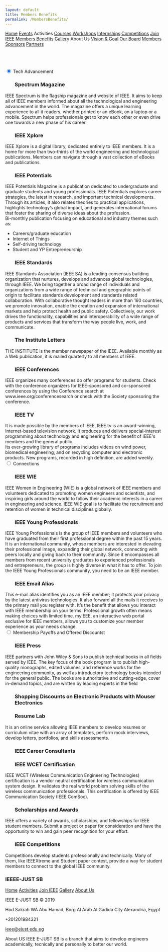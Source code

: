 ```yaml
---
layout: default
title: Members Benefits
permalink: /MembersBenefits/
---
```




<link rel="stylesheet" href="{{site.baseurl}}/assets/css/styles.css">
<link rel="stylesheet" href="https://cdnjs.cloudflare.com/ajax/libs/font-awesome/4.7.0/css/font-awesome.min.css">

<nav>
		<uln id="mainMenu">
            <lin><a href="/Home/">Home</a></lin>
            <lin><a href="/Events/">Events</a></lin>
            <lin><a>Activities</a>
                <uln>
                    <lin><a href="/Activities/Courses/" style= "width: 130px;">Courses</a></lin>
                    <lin><a href="/Activities/Workshops/" style= "width: 130px;">Workshops</a></lin>
                    <lin><a href="/Activities/Internships/" style= "width: 130px;">Internships</a></lin>
                </uln>
            </lin>
            <lin><a href="/Competitions/">Competitions</a></lin>
            <lin><a href="https://www.ieee.org/membership/join/index.html?WT.mc_id=hc_join" target="_blank">Join IEEE</a></lin>
            <lin><a class="active" href="/MembersBenefits/">Members Benefits</a></lin>
            <lin><a href="/Gallery/">Gallery</a></lin>
            <lin><a>About Us</a>
                <uln>
                    <lin><a href="/about/Vision_Goal/" style= "width: 130px;">Vision & Goal</a></lin>
                    <lin><a href="/about/Board/" style= "width: 130px;">Our Board</a></lin>
                    <lin><a href="/about/Members/" style= "width: 130px;">Members</a></lin>
                    <lin><a href="/about/Sponsors/" style= "width: 130px;">Sponsors</a></lin>
                    <lin><a href="/about/Partners/" style= "width: 130px;">Partners</a></lin>
                </uln>
            </lin>        <!-- <a href="javascript:void(0);" class="icon" onclick="myFunction()"> -->
    <!-- <i class="fa fa-bars"></i> -->
        </uln>
</nav>
<br><br><br><br>
<div class="tabs">
  <input type="radio" class="tabs__radio" name="tabs-example" id="Tech advancement" checked>
  <label for="Tech advancement" class="tabs__label">Tech Advancement</label>
  <div class="tabs__content">
    <h3 style="padding-left: 30px;">Spectrum Magazine</h3>
    IEEE Spectrum is the flagship magazine and website of IEEE. It aims to keep all of IEEE members informed about all the technological and engineering advancement in the world. The magazine offers a unique learning experience to all it readers, whether printed or an eBook, on a laptop or a mobile. Spectrum helps professionals get to know each other or even drive one towards a new phase of his career.
    <h3 style="padding-left: 30px;">IEEE Xplore</h3>
    IEEE Xplore is a digital library, dedicated entirely to IEEE members. It is a home for more than two-thirds of the world engineering and technological publications. Members can navigate through a vast collection of eBooks and publications.
    <h3 style="padding-left: 30px;">IEEE Potentials</h3>
    IEEE Potentials Magazine is a publication dedicated to undergraduate and graduate students and young professionals. IEEE Potentials explores career strategies, the latest in research, and important technical developments. Through its articles, it also relates theories to practical applications, highlights technology’s global impact, and generates international forums that foster the sharing of diverse ideas about the profession.<br>
    Bi-monthly publication focusing on educational and industry themes such as:<br>
    <ul>
        <li>Careers/graduate education</li>
        <li>Internet of Things</li>
        <li>Self-driving technology</li>
        <li>Student and YP Entrepreneurship</li>
    </ul>
    <h3 style="padding-left: 30px;">IEEE Standards</h3>
    IEEE Standards Association (IEEE SA) is a leading consensus building organization that nurtures, develops and advances global technologies, through IEEE. We bring together a broad range of individuals and organizations from a wide range of technical and geographic points of origin to facilitate standards development and standards related collaboration. With collaborative thought leaders in more than 160 countries, we promote innovation, enable the creation and expansion of international markets and help protect health and public safety. Collectively, our work drives the functionality, capabilities and interoperability of a wide range of products and services that transform the way people live, work, and communicate.
    <h3 style="padding-left: 30px;">The Institute Letters</h3>
    THE INSTITUTE is the member newspaper of the IEEE. Available monthly as a Web publication, it is mailed quarterly to all members of IEEE.
    <h3 style="padding-left: 30px;">IEEE Conferences</h3>
    IEEE organizes many conferences do offer programs for students. Check with the conference organizers for IEEE-sponsored and co-sponsored conferences by using the Conference search at www.ieee.org/conferencesearch or check with the Society sponsoring the conference.
    <h3 style="padding-left: 30px;">IEEE TV</h3>
    It is made possible by the members of IEEE, IEEE.tv is an award-winning, Internet-based television network. It produces and delivers special-interest programming about technology and engineering for the benefit of IEEE's members and the general public.<br>
    Its ever-growing library of programs includes videos on wind power, biomedical engineering, and on recycling computer and electronic products. New programs, recorded in high definition, are added weekly.
  </div>


  <input type="radio" class="tabs__radio" name="tabs-example" id="Connections">
  <label for="Connections" class="tabs__label">Connections</label>
  <div class="tabs__content">
    <h3 style="padding-left: 30px;">IEEE WIE</h3>
    IEEE Women in Engineering (WIE) is a global network of IEEE members and volunteers dedicated to promoting women engineers and scientists, and inspiring girls around the world to follow their academic interests in a career in engineering and science. IEEE WIE goal is to facilitate the recruitment and retention of women in technical disciplines globally.
    <h3 style="padding-left: 30px;">IEEE Young Professionals</h3>
    IEEE Young Professionals is the group of IEEE members and volunteers who have graduated from their first professional degree within the past 15 years. It is an international community, whose members are interested in elevating their professional image, expanding their global network, connecting with peers locally and giving back to their community. Since it encompasses all members from recent university graduates to experienced professionals and entrepreneurs, the group is highly diverse in what it has to offer. To join the IEEE Young Professionals community, you need to be an IEEE member.
    <h3 style="padding-left: 30px;">IEEE Email Alias</h3>
    This e-mail alias identifies you as an IEEE member; it protects your privacy by the latest antivirus technologies. It also forward all the mails it receives to the primary mail you register with. It’s the benefit that allows you interact with IEEE membership on your terms. Professional growth often means making choices with limited time. myIEEE, an interactive web portal exclusive for IEEE members, allows you to customize your member experience as your needs change.
  </div>

  <input type="radio" class="tabs__radio" name="tabs-example" id="Membership Payoffs and Offered Discounts">
  <label for="Membership Payoffs and Offered Discounts" class="tabs__label">Membership Payoffs and Offered Discountst</label>
  <div class="tabs__content">
    <h3 style="padding-left: 30px;">IEEE Press</h3>
    IEEE partners with John Wiley & Sons to publish technical books in all fields served by IEEE. The key focus of the book program is to publish high-quality monographs, edited volumes, and reference works for the engineering community, as well as introductory technology books intended for the general public. The books are authoritative and cutting-edge, cover in-demand topics, and are written by leading experts in the field
    <h3 style="padding-left: 30px;">Shopping Discounts on Electronic Products with Mouser Electronics</h3>
    <h3 style="padding-left: 30px;">Resume Lab</h3>
    It is an online service allowing IEEE members to develop resumes or curriculum vitae with an array of templates, perform mock interviews, develop letters, portfolios, and skills assessments.
    <h3 style="padding-left: 30px;">IEEE Career Consultants</h3>
    <h3 style="padding-left: 30px;">IEEE WCET Certification</h3>
    IEEE WCET (Wireless Communication Engineering Technologies) certification is a vendor neutral certification for wireless communication system design. It validates the real world problem solving skills of the wireless communication professionals. This certification is offered by IEEE Communication Society (IEEE ComSoc).
    <h3 style="padding-left: 30px;">Scholarships and Awards</h3>
    IEEE offers a variety of awards, scholarships, and fellowships for IEEE student members. Submit a project or paper for consideration and have the opportunity to win and gain peer recognition for your effort.
    <h3 style="padding-left: 30px;">IEEE Competitions</h3>
    Competitions develop students professionally and technically. Many of them, like IEEEXtreme and Student paper contest, provide a way for student members to connect to the global IEEE community.
  </div>
</div>

<!-- Footer -->
<footer class="footer-distributed">
    <div class="footer-left">
        <h3>IEEE<span>E-JUST SB</span></h3>
        <p class="footer-links">
            <a href="/index/">Home</a>
            <a href="/Activities/">Activities</a>
            <a href="/JoinIEEE/">Join IEEE</a>
            <a href="/Gallery/">Gallery</a>
            <a href="/about/">About Us</a>
        </p>
        <p class="footer-company-name">IEEE E-JUST SB &copy; 2019</p>
    </div>
    <div class="footer-center">
        <div>
            <i class="fa fa-map-marker"></i>
            <p><span>Hod Sakrah WA Abu Hamad, Borg Al Arab Al Gadida City</span> Alexandria, Egypt</p>
        </div>
        <div>
            <i class="fa fa-phone"></i>
            <p>+201201984321</p>
        </div>
        <div>
            <i class="fa fa-envelope"></i>
            <p><a href="mailto:ieee@ejust.edu.eg">ieee@ejust.edu.eg</a></p>
        </div>
    </div>
    <div class="footer-right">
        <p class="footer-company-about">
            <span>About US</span>
            IEEE E-JUST SB is a branch that aims to develop engineers academically, tecnically and personally to better our world.
        </p>
        <div class="footer-icons">
            <a href="https://www.facebook.com/IEEE.EJUST/" target="_blank"><i class="fa fa-facebook"></i></a>
            <a href="https://www.linkedin.com/company/ieee-e-just-sb/" target="_blank"><i class="fa fa-linkedin"></i></a>
            <a href="https://www.instagram.com/ieee_ejust/" target="_blank"><i class="fa fa-instagram"></i></a>
        </div>
    </div>
</footer>

<script>
       /* Toggle between adding and removing the "responsive" class to topnav when the user clicks on the icon */
    function myFunction() {
        var x = document.getElementById("myTopnav");
        if (x.className == "topnav") {
            x.className += "responsive";
        } else {
            x.className = "topnav";
        }
    }
<script>